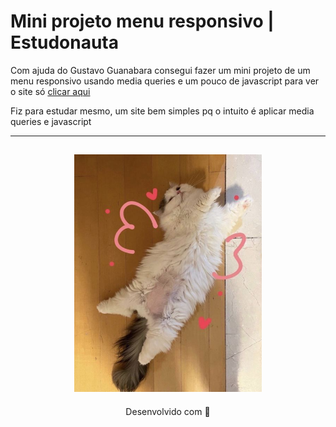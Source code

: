# Mini projeto menu responsivo | Estudonauta

Com ajuda do Gustavo Guanabara consegui fazer um mini projeto de um menu responsivo usando media queries e um pouco de javascript 
para ver o site só [clicar aqui](https://menu-hamburguinho.netlify.app/)

Fiz para estudar mesmo, um site bem simples pq o intuito é aplicar media queries e javascript 

---
<h2 align="center">
  <img src="img/cat.jfif" width="300">
</h2>
<p align="center">
Desenvolvido com 🧡
</p>
